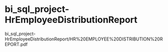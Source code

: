 # bi_sql_project-HrEmployeeDistributionReport
bi_sql_project-HrEmployeeDistributionReport/HR%20EMPLOYEE%20DISTRIBUTION%20REPORT.pdf
